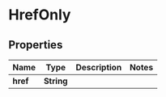 

# HrefOnly


## Properties

| Name | Type | Description | Notes |
|------------ | ------------- | ------------- | -------------|
|**href** | **String** |  |  |




